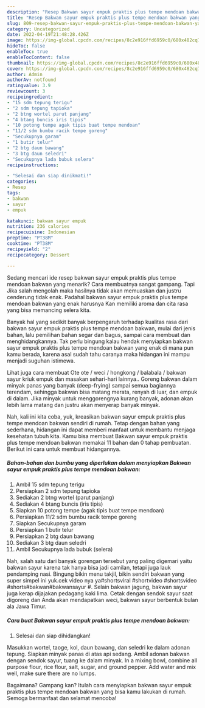 ```yaml
---
description: "Resep Bakwan sayur empuk praktis plus tempe mendoan bakwan yang Lezat Sekali, Buat Buka Puasa Enak"
title: "Resep Bakwan sayur empuk praktis plus tempe mendoan bakwan yang Lezat Sekali, Buat Buka Puasa Enak"
slug: 809-resep-bakwan-sayur-empuk-praktis-plus-tempe-mendoan-bakwan-yang-lezat-sekali-buat-buka-puasa-enak
category: Uncategorized
date: 2022-04-19T21:48:28.426Z
image: https://img-global.cpcdn.com/recipes/8c2e916ffd6959c0/680x482cq70/bakwan-sayur-empuk-praktis-plus-tempe-mendoan-bakwan-foto-resep-utama.jpg
hideToc: false
enableToc: true
enableTocContent: false
thumbnail: https://img-global.cpcdn.com/recipes/8c2e916ffd6959c0/680x482cq70/bakwan-sayur-empuk-praktis-plus-tempe-mendoan-bakwan-foto-resep-utama.jpg
cover: https://img-global.cpcdn.com/recipes/8c2e916ffd6959c0/680x482cq70/bakwan-sayur-empuk-praktis-plus-tempe-mendoan-bakwan-foto-resep-utama.jpg
author: Admin
authorAv: notfound
ratingvalue: 3.9
reviewcount: 3
recipeingredient:
- "15 sdm tepung terigu"
- "2 sdm tepung tapioka"
- "2 btng wortel parut panjang"
- "4 btang buncis iris tipis"
- "10 potong tempe agak tipis buat tempe mendoan"
- "11/2 sdm bumbu racik tempe goreng"
- "Secukupnya garam"
- "1 butir telur"
- "2 btg daun bawang"
- "3 btg daun seledri"
- "Secukupnya lada bubuk selera"
recipeinstructions:

- "Selesai dan siap dinikmati!"
categories:
- Resep
tags:
- bakwan
- sayur
- empuk

katakunci: bakwan sayur empuk 
nutrition: 236 calories
recipecuisine: Indonesian
preptime: "PT38M"
cooktime: "PT38M"
recipeyield: "2"
recipecategory: Dessert

---
```



Sedang mencari ide resep bakwan sayur empuk praktis plus tempe mendoan bakwan yang menarik? Cara membuatnya sangat gampang. Tapi Jika salah mengolah maka hasilnya tidak akan memuaskan dan justru cenderung tidak enak. Padahal bakwan sayur empuk praktis plus tempe mendoan bakwan yang enak harusnya Kan memiliki aroma dan cita rasa yang bisa memancing selera kita.


Banyak hal yang sedikit banyak berpengaruh terhadap kualitas rasa dari bakwan sayur empuk praktis plus tempe mendoan bakwan, mulai dari jenis bahan, lalu pemilihan bahan segar dan bagus, sampai cara membuat dan menghidangkannya. Tak perlu bingung kalau hendak menyiapkan bakwan sayur empuk praktis plus tempe mendoan bakwan yang enak di mana pun kamu berada, karena asal sudah tahu caranya maka hidangan ini mampu menjadi suguhan istimewa.

Lihat juga cara membuat Ote ote / weci / hongkong / balabala / bakwan sayur kriuk empuk dan masakan sehari-hari lainnya.. Goreng bakwan dalam minyak panas yang banyak (deep-frying) sampai semua bagiannya terendam, sehingga bakwan bisa matang merata, renyah di luar, dan empuk di dalam. Jika minyak untuk menggorengnya kurang banyak, adonan akan lebih lama matang dan justru akan menyerap banyak minyak.


Nah, kali ini kita coba, yuk, kreasikan bakwan sayur empuk praktis plus tempe mendoan bakwan sendiri di rumah. Tetap dengan bahan yang sederhana, hidangan ini dapat memberi manfaat untuk membantu menjaga kesehatan tubuh kita. Kamu bisa membuat Bakwan sayur empuk praktis plus tempe mendoan bakwan memakai 11 bahan dan 0 tahap pembuatan. Berikut ini cara untuk membuat hidangannya.

<!--inarticleads1-->

##### Bahan-bahan dan bumbu yang diperlukan dalam menyiapkan Bakwan sayur empuk praktis plus tempe mendoan bakwan:

1. Ambil 15 sdm tepung terigu
1. Persiapkan 2 sdm tepung tapioka
1. Sediakan 2 btng wortel (parut panjang)
1. Sediakan 4 btang buncis (iris tipis)
1. Siapkan 10 potong tempe (agak tipis buat tempe mendoan)
1. Persiapkan 11/2 sdm bumbu racik tempe goreng
1. Siapkan Secukupnya garam
1. Persiapkan 1 butir telur
1. Persiapkan 2 btg daun bawang
1. Sediakan 3 btg daun seledri
1. Ambil Secukupnya lada bubuk (selera)


Nah, salah satu dari banyak gorengan tersebut yang paling digemari yaitu bakwan sayur karena tak hanya bisa jadi camilan, tetapi juga lauk pendamping nasi. Bingung bikin menu takjil, bikin sendiri bakwan yang super simpel ini yuk.cek video nya ya#shortsviral #shortvideo #shortsvideo #shorts#bakwan#bakwansayur #. Selain bakwan jagung, bakwan sayur juga kerap dijajakan pedagang kaki lima. Cetak dengan sendok sayur saat digoreng dan Anda akan mendapatkan weci, bakwan sayur berbentuk bulan ala Jawa Timur. 

<!--inarticleads2-->

##### Cara buat Bakwan sayur empuk praktis plus tempe mendoan bakwan:


1. Selesai dan siap dihidangkan!

Masukkan wortel, taoge, kol, daun bawang, dan seledri ke dalam adonan tepung. Siapkan minyak panas di atas api sedang. Ambil adonan bakwan dengan sendok sayur, tuang ke dalam minyak. In a mixing bowl, combine all purpose flour, rice flour, salt, sugar, and ground pepper. Add water and mix well, make sure there are no lumps. 

Bagaimana? Gampang kan? Itulah cara menyiapkan bakwan sayur empuk praktis plus tempe mendoan bakwan yang bisa kamu lakukan di rumah. Semoga bermanfaat dan selamat mencoba!
